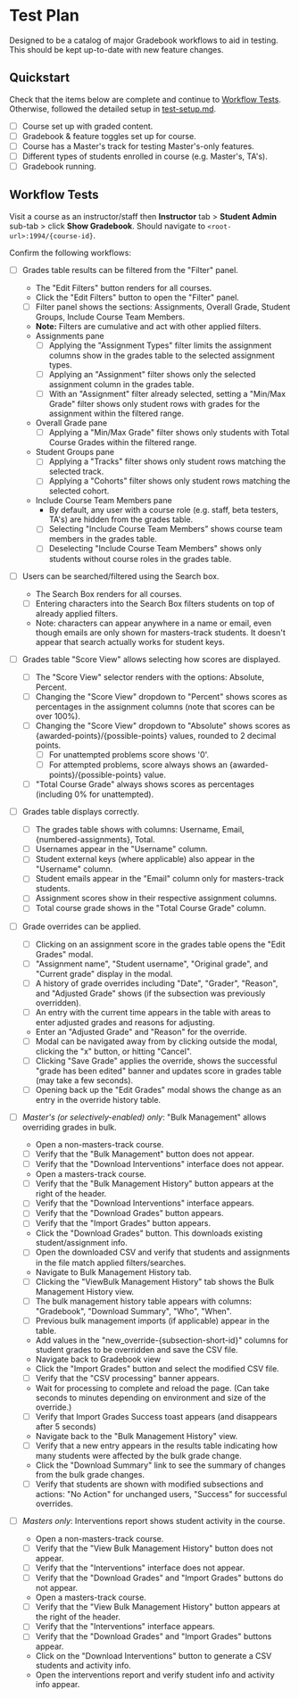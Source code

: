 # Test Plan

Designed to be a catalog of major Gradebook workflows to aid in testing. This should be kept up-to-date with new feature changes.

## Quickstart

Check that the items below are complete and continue to [Workflow Tests](#workflow-tests). Otherwise, followed the detailed setup in [test-setup.md](./test-setup.md).

- [ ] Course set up with graded content.
- [ ] Gradebook & feature toggles set up for course.
- [ ] Course has a Master's track for testing Master's-only features.
- [ ] Different types of students enrolled in course (e.g. Master's, TA's).
- [ ] Gradebook running.

## Workflow Tests

Visit a course as an instructor/staff then **Instructor** tab > **Student Admin** sub-tab > click **Show Gradebook**. Should navigate to `<root-url>:1994/{course-id}`.

Confirm the following workflows:

- [ ] Grades table results can be filtered from the "Filter" panel.
    - The "Edit Filters" button renders for all courses.
    - Click the "Edit Filters" button to open the "Filter" panel.
    - [ ] Filter panel shows the sections: Assignments, Overall Grade, Student Groups, Include Course Team Members.
    - **Note:** Filters are cumulative and act with other applied filters.
    - Assignments pane
        - [ ] Applying the "Assignment Types" filter limits the assignment columns show in the grades table to the selected assignment types.
        - [ ] Applying an "Assignment" filter shows only the selected assignment column in the grades table.
        - [ ] With an "Assignment" filter already selected, setting a "Min/Max Grade" filter shows only student rows with grades for the assignment within the filtered range.
    - Overall Grade pane
        - [ ] Applying a "Min/Max Grade" filter shows only students with Total Course Grades within the filtered range.
    - Student Groups pane
        - [ ] Applying a "Tracks" filter shows only student rows matching the selected track.
        - [ ] Applying a "Cohorts" filter shows only student rows matching the selected cohort.
    - Include Course Team Members pane
        - By default, any user with a course role (e.g. staff, beta testers, TA's) are hidden from the grades table.
        - [ ] Selecting "Include Course Team Members" shows course team members in the grades table.
        - [ ] Deselecting "Include Course Team Members" shows only students without course roles in the grades table.

- [ ] Users can be searched/filtered using the Search box.
    - The Search Box renders for all courses.
    - [ ] Entering characters into the Search Box filters students on top of already applied filters.
    - Note: characters can appear anywhere in a name or email, even though emails are only shown for masters-track students. It doesn't appear that search actually works for student keys.

- [ ] Grades table "Score View" allows selecting how scores are displayed.
    - [ ] The "Score View" selector renders with the options: Absolute, Percent.
    - [ ] Changing the "Score View" dropdown to "Percent" shows scores as percentages in the assignment columns (note that scores can be over 100%).
    - [ ] Changing the "Score View" dropdown to "Absolute" shows scores as {awarded-points}/{possible-points} values, rounded to 2 decimal points.
        - [ ] For unattempted problems score shows '0'.
        - [ ] For attempted problems, score always shows an {awarded-points}/{possible-points} value.
    - [ ] "Total Course Grade" always shows scores as percentages (including 0% for unattempted).

- [ ] Grades table displays correctly.
    - [ ] The grades table shows with columns: Username, Email, {numbered-assignments}, Total.
    - [ ] Usernames appear in the "Username" column.
    - [ ] Student external keys (where applicable) also appear in the "Username" column.
    - [ ] Student emails appear in the "Email" column only for masters-track students.
    - [ ] Assignment scores show in their respective assignment columns.
    - [ ] Total course grade shows in the "Total Course Grade" column.

- [ ] Grade overrides can be applied.
    - [ ] Clicking on an assignment score in the grades table opens the "Edit Grades" modal.
    - [ ] "Assignment name", "Student username", "Original grade", and "Current grade" display in the modal.
    - [ ] A history of grade overrides including "Date", "Grader", "Reason", and "Adjusted Grade" shows (if the subsection was previously overridden).
    - [ ] An entry with the current time appears in the table with areas to enter adjusted grades and reasons for adjusting.
    - Enter an "Adjusted Grade" and "Reason" for the override.
    - [ ] Modal can be navigated away from by clicking outside the modal, clicking the "x" button, or hitting "Cancel".
    - [ ] Clicking "Save Grade" applies the override, shows the successful "grade has been edited" banner and updates score in grades table (may take a few seconds).
    - [ ] Opening back up the "Edit Grades" modal shows the change as an entry in the override history table.

- [ ] *Master's (or selectively-enabled) only*: "Bulk Management" allows overriding grades in bulk.
    - Open a non-masters-track course.
    - [ ] Verify that the "Bulk Management" button does not appear.
    - [ ] Verify that the "Download Interventions" interface does not appear.
    - Open a masters-track course.
    - [ ] Verify that the "Bulk Management History" button appears at the right of the header.
    - [ ] Verify that the "Download Interventions" interface appears.
    - [ ] Verify that the "Download Grades" button appears.
    - [ ] Verify that the "Import Grades" button appears.
    - Click the "Download Grades" button. This downloads existing student/assignment info.
    - [ ] Open the downloaded CSV and verify that students and assignments in the file match applied filters/searches.
    - Navigate to Bulk Management History tab.
    - [ ] Clicking the "ViewBulk Management History" tab shows the Bulk Management History view.
    - [ ] The bulk management history table appears with columns: "Gradebook", "Download Summary", "Who", "When".
    - [ ] Previous bulk management imports (if applicable) appear in the table.
    - Add values in the "new_override-{subsection-short-id}" columns for student grades to be overridden and save the CSV file.
    - Navigate back to Gradebook view
    - Click the "Import Grades" button and select the modified CSV file.
    - [ ] Verify that the "CSV processing" banner appears.
    - Wait for processing to complete and reload the page. (Can take seconds to minutes depending on environment and size of the override.)
    - [ ] Verify that Import Grades Success toast appears (and disappears after 5 seconds)
    - Navigate back to the "Bulk Management History" view.
    - [ ] Verify that a new entry appears in the results table indicating how many students were affected by the bulk grade change.
    - Click the "Download Summary" link to see the summary of changes from the bulk grade changes.
    - [ ] Verify that students are shown with modified subsections and actions: "No Action" for unchanged users, "Success" for successful overrides.

- [ ] *Masters only*: Interventions report shows student activity in the course.
    - Open a non-masters-track course.
    - [ ] Verify that the "View Bulk Management History" button does not appear.
    - [ ] Verify that the "Interventions" interface does not appear.
    - [ ] Verify that the "Download Grades" and "Import Grades" buttons do not appear.
    - Open a masters-track course.
    - [ ] Verify that the "View Bulk Management History" button appears at the right of the header.
    - [ ] Verify that the "Interventions" interface appears.
    - [ ] Verify that the "Download Grades" and "Import Grades" buttons appear.
    - Click on the "Download Interventions" button to generate a CSV students and activity info.
    - Open the interventions report and verify student info and activity info appear.
